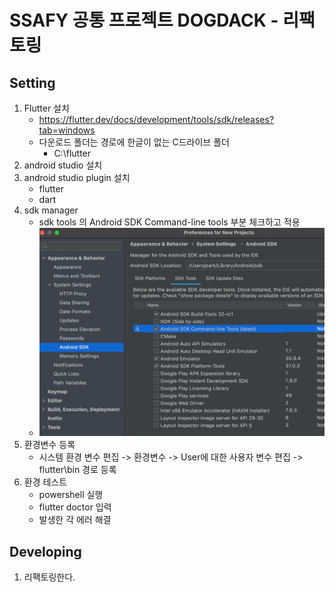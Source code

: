 # SSAFY 공통 프로젝트 DOGDACK - 리팩토링

## Setting

1. Flutter 설치
   - https://flutter.dev/docs/development/tools/sdk/releases?tab=windows
   - 다운로드 폴더는 경로에 한글이 없는 C드라이브 폴더
     - C:\flutter
2. android studio 설치
3. android studio plugin 설치
   - flutter
   - dart
4. sdk manager
   - sdk tools 의 Android SDK Command-line tools 부분 체크하고 적용
   - ![My Screenshot](assets/sdk_tools_screenshot.png)
5. 환경변수 등록
   - 시스템 환경 변수 편집 -> 환경변수 -> User에 대한 사용자 변수 편집 -> flutter\bin 경로 등록
6. 환경 테스트
   - powershell 실행
   - flutter doctor 입력
   - 발생한 각 에러 해결

## Developing

1. 리팩토링한다.
